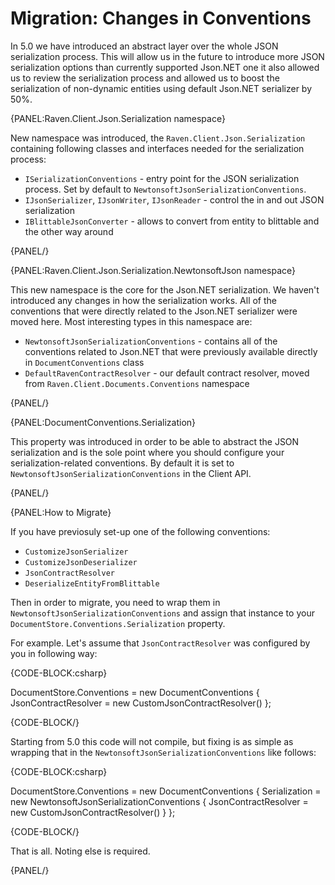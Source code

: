# Migration: Changes in Conventions

In 5.0 we have introduced an abstract layer over the whole JSON serialization process. This will allow us in the future to introduce more JSON serialization options than currently supported Json.NET one it also allowed us to review the serialization process and allowed us to boost the serialization of non-dynamic entities using default Json.NET serializer by 50%.

{PANEL:Raven.Client.Json.Serialization namespace}

New namespace was introduced, the `Raven.Client.Json.Serialization` containing following classes and interfaces needed for the serialization process:

- `ISerializationConventions` - entry point for the JSON serialization process. Set by default to `NewtonsoftJsonSerializationConventions`.
- `IJsonSerializer`, `IJsonWriter`, `IJsonReader` - control the in and out JSON serialization
- `IBlittableJsonConverter` - allows to convert from entity to blittable and the other way around

{PANEL/}


{PANEL:Raven.Client.Json.Serialization.NewtonsoftJson namespace}

This new namespace is the core for the Json.NET serialization. We haven't introduced any changes in how the serialization works. All of the conventions that were directly related to the Json.NET serializer were moved here. Most interesting types in this namespace are:

- `NewtonsoftJsonSerializationConventions` - contains all of the conventions related to Json.NET that were previously available directly in `DocumentConventions` class
- `DefaultRavenContractResolver` - our default contract resolver, moved from `Raven.Client.Documents.Conventions` namespace

{PANEL/}

{PANEL:DocumentConventions.Serialization}

This property was introduced in order to be able to abstract the JSON serialization and is the sole point where you should configure your serialization-related conventions. By default it is set to `NewtonsoftJsonSerializationConventions` in the Client API.

{PANEL/}

{PANEL:How to Migrate}

If you have previosuly set-up one of the following conventions:

- `CustomizeJsonSerializer`
- `CustomizeJsonDeserializer`
- `JsonContractResolver`
- `DeserializeEntityFromBlittable`

Then in order to migrate, you need to wrap them in `NewtonsoftJsonSerializationConventions` and assign that instance to your `DocumentStore.Conventions.Serialization` property.

For example. Let's assume that `JsonContractResolver` was configured by you in following way:

{CODE-BLOCK:csharp}

DocumentStore.Conventions = new DocumentConventions
{
    JsonContractResolver = new CustomJsonContractResolver()
};

{CODE-BLOCK/}

Starting from 5.0 this code will not compile, but fixing is as simple as wrapping that in the `NewtonsoftJsonSerializationConventions` like follows:

{CODE-BLOCK:csharp}

DocumentStore.Conventions = new DocumentConventions
{
    Serialization = new NewtonsoftJsonSerializationConventions
    {
        JsonContractResolver = new CustomJsonContractResolver()
    }
};

{CODE-BLOCK/}

That is all. Noting else is required.

{PANEL/}
